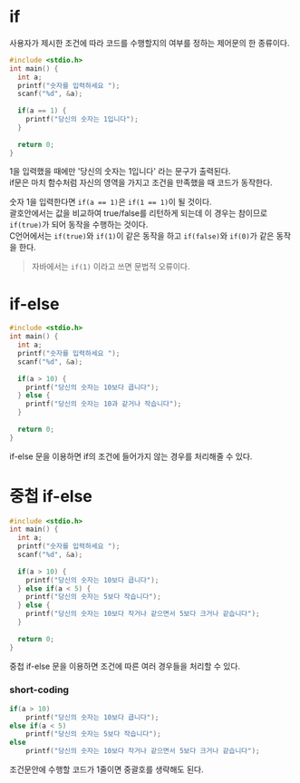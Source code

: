 # if

사용자가 제시한 조건에 따라 코드를 수행할지의 여부를 정하는 제어문의 한 종류이다.

```.c
#include <stdio.h>
int main() {
  int a;
  printf("숫자를 입력하세요 ");
  scanf("%d", &a);
  
  if(a == 1) {
    printf("당신의 숫자는 1입니다");
  }
  
  return 0;
}
```

1을 입력했을 때에만 '당신의 숫자는 1입니다' 라는 문구가 출력된다.  
if문은 마치 함수처럼 자신의 영역을 가지고 조건을 만족했을 때 코드가 동작한다.  

숫자 1을 입력한다면 `if(a == 1)`은 `if(1 == 1)`이 될 것이다.  
괄호안에서는 값을 비교하여 true/false를 리턴하게 되는데 이 경우는 참이므로 `if(true)`가 되어 동작을 수행하는 것이다.  
C언어에서는 `if(true)`와 `if(1)`이 같은 동작을 하고 `if(false)`와 `if(0)`가 같은 동작을 한다.
> 자바에서는 `if(1)` 이라고 쓰면 문법적 오류이다.

# if-else

```.c
#include <stdio.h>
int main() {
  int a;
  printf("숫자를 입력하세요 ");
  scanf("%d", &a);
  
  if(a > 10) {
    printf("당신의 숫자는 10보다 큽니다");
  } else {
    printf("당신의 숫자는 10과 같거나 작습니다");
  }
  
  return 0;
}
```

if-else 문을 이용하면 if의 조건에 들어가지 않는 경우를 처리해줄 수 있다.

# 중첩 if-else

```.c
#include <stdio.h>
int main() {
  int a;
  printf("숫자를 입력하세요 ");
  scanf("%d", &a);
  
  if(a > 10) {
    printf("당신의 숫자는 10보다 큽니다");
  } else if(a < 5) {
    printf("당신의 숫자는 5보다 작습니다");
  } else {
    printf("당신의 숫자는 10보다 작거나 같으면서 5보다 크거나 같습니다");
  }
  
  return 0;
}
```

중첩 if-else 문을 이용하면 조건에 따른 여러 경우들을 처리할 수 있다.


### short-coding

```.c
if(a > 10)
    printf("당신의 숫자는 10보다 큽니다");
else if(a < 5)
    printf("당신의 숫자는 5보다 작습니다");
else
    printf("당신의 숫자는 10보다 작거나 같으면서 5보다 크거나 같습니다");
```

조건문안에 수행할 코드가 1줄이면 중괄호를 생략해도 된다.
